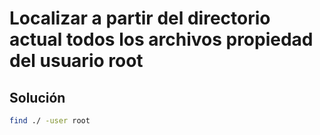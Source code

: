 # Localizar a partir del directorio actual todos los archivos propiedad del usuario root

## Solución

```bash
find ./ -user root
```
